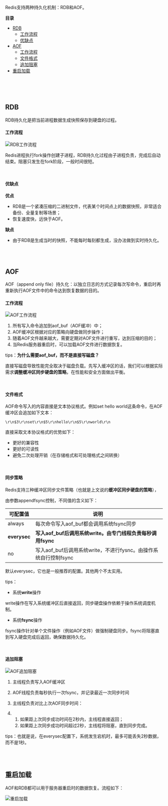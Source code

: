 Redis支持两种持久化机制：RDB和AOF。

**目录**

- [RDB](#RDB)
  - [工作流程](#工作流程)
  - [优缺点](#优缺点)
- [AOF](#AOF)
  - [工作流程](#工作流程)
  - [文件格式](#文件格式)
  - [追加阻塞](#追加阻塞)
- [重启加载](#重启加载)

<br/>

<br/>

<br/>

## RDB

RDB持久化是把当前进程数据生成快照保存到硬盘的过程。

#### 工作流程

![RDB工作流程](https://github.com/jyannis/JavaLearning/blob/master/docs/redis/docs/RDB工作流程.png)

Redis进程执行fork操作创建子进程，RDB持久化过程由子进程负责，完成后自动结束。阻塞只发生在fork阶段，一般时间很短。

<br/>

#### 优缺点

**优点**

- RDB是一个紧凑压缩的二进制文件，代表某个时间点上的数据快照，非常适合备份、全量复制等场景；
- 恢复速度快，远快于AOF。

**缺点**

- 由于RDB是生成当时的快照，不能每时每刻都生成，没办法做到实时持久化。

<br/>

<br/>

## AOF

AOF（append only file）持久化：以独立日志的方式记录每次写命令，重启时再重新执行AOF文件中的命令达到恢复数据的目的。

#### 工作流程

![AOF工作流程](https://github.com/jyannis/JavaLearning/blob/master/docs/redis/docs/AOF工作流程.png)

1. 所有写入命令追加到aof_buf（AOF缓冲）中；
2. AOF缓冲区根据对应的策略向硬盘做同步操作；
3. 随着AOF文件越来越大，需要定期对AOF文件进行重写，达到压缩的目的；
4. 当Redis服务器重启时，可以加载AOF文件进行数据恢复。

tips：**为什么需要aof_buf，而不是直接写磁盘？**

直接写磁盘导致性能完全取决于磁盘负载。先写入缓冲区的话，我们可以根据实际需求**调整缓冲区同步硬盘的策略**，在性能和安全方面做出平衡。

<br/>

#### 文件格式

AOF命令写入的内容直接是文本协议格式。例如set hello world这条命令，在AOF缓冲区会追加如下文本：

`\r\n$3\r\nset\r\n$5\r\nhello\r\n$5\r\nworld\r\n`

直接采取文本协议格式的优势如下：

- 更好的兼容性
- 更好的可读性
- 避免二次处理开销（在存储格式和可处理格式之间转换）

<br/>

 #### 同步策略

Redis支持三种缓冲区同步文件策略（也就是上文说的**缓冲区同步硬盘的策略**），

由参数appendfsync控制，不同值的含义如下：

| **可配置值** | **说明**                                                     |
| ------------ | ------------------------------------------------------------ |
| always       | 每次命令写入aof_buf都会调用系统fsync同步                     |
| **everysec** | **写入aof_buf后调用系统write。由专门线程负责每秒调用fsync**  |
| no           | 写入aof_buf后调用系统write，不进行fysnc。由操作系统自行控制fsync |

默认everysec，它也是一般推荐的配置。其他两个不太实用。

tips：

- 系统**write**操作

write操作在写入系统缓冲区后直接返回，同步硬盘操作依赖于操作系统调度机制。

- 系统**fsync**操作

fsync操作针对单个文件操作（例如AOF文件）做强制硬盘同步。fsync将阻塞直到写入硬盘完成后返回，确保数据持久化。

<br/>

#### 追加阻塞

![AOF追加阻塞](https://github.com/jyannis/JavaLearning/blob/master/docs/redis/docs/AOF追加阻塞.png)

1. 主线程负责写入AOF缓冲区

2. AOF线程负责每秒执行一次fsync，并记录最近一次同步时间

3. 主线程负责对比上次AOF同步时间：

4. 1. 如果距上次同步成功时间在2秒内，主线程直接返回；
   2. 如果距上次同步成功时间超过2秒，主线程将阻塞，直到同步完成。

tips：也就是说，在everysec配置下，系统发生宕机时，最多可能丢失2秒数据，而不是1秒。

<br/>

<br/>

## 重启加载

AOF和RDB都可以用于服务器重启时的数据恢复。流程如下：

![重启加载](https://github.com/jyannis/JavaLearning/blob/master/docs/redis/docs/重启加载.png)